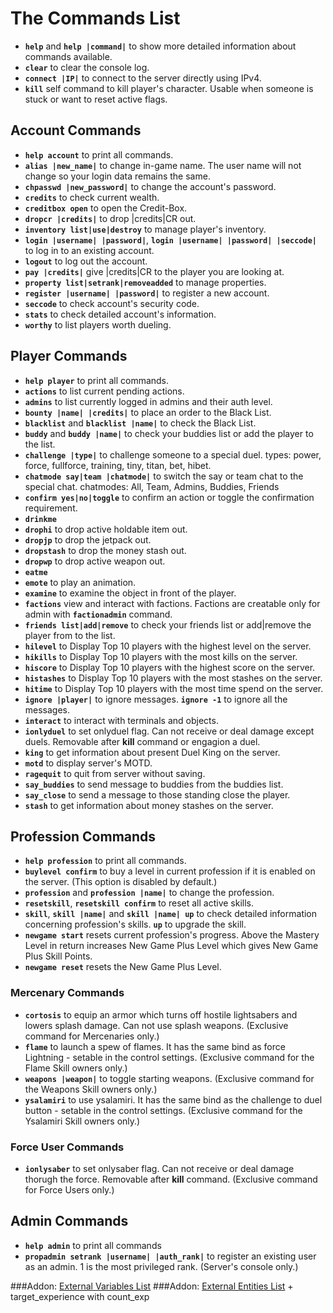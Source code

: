 # The Commands List
- **`help`** and **`help |command|`** to show more detailed information about commands available.
- **`clear`** to clear the console log.
- **`connect |IP|`** to connect to the server directly using IPv4.
- **`kill`** self command to kill player's character. Usable when someone is stuck or want to reset active flags.

## Account Commands
- **`help account`** to print all commands.
- **`alias |new_name|`** to change in-game name. The user name will not change so your login data remains the same.
- **`chpasswd |new_password|`** to change the account's password.
- **`credits`** to check current wealth.
- **`creditbox open`** to open the Credit-Box.
- **`dropcr |credits|`** to drop |credits|CR out.
- **`inventory list|use|destroy`** to manage player's inventory.
- **`login |username| |password|`**, **`login |username| |password| |seccode|`** to log in to an existing account.
- **`logout`** to log out the account.
- **`pay |credits|`** give |credits|CR to the player you are looking at.
- **`property list|setrank|removeadded`** to manage properties.
- **`register |username| |password|`** to register a new account.
- **`seccode`** to check account's security code.
- **`stats`** to check detailed account's information.
- **`worthy`** to list players worth dueling.

## Player Commands
- **`help player`** to print all commands.
- **`actions`** to list current pending actions.
- **`admins`** to list currently logged in admins and their auth level.
- **`bounty |name| |credits|`** to place an order to the Black List.
- **`blacklist`** and **`blacklist |name|`** to check the Black List.
- **`buddy`** and **`buddy |name|`** to check your buddies list or add the player to the list.
- **`challenge |type|`** to challenge someone to a special duel. types: power, force, fullforce, training, tiny, titan, bet, hibet.
- **`chatmode say|team |chatmode|`** to switch the say or team chat to the special chat. chatmodes: All, Team, Admins, Buddies, Friends
- **`confirm yes|no|toggle`** to confirm an action or toggle the confirmation requirement.
- **`drinkme`** 
- **`drophi`** to drop active holdable item out.
- **`dropjp`** to drop the jetpack out.
- **`dropstash`** to drop the money stash out.
- **`dropwp`** to drop active weapon out.
- **`eatme`**
- **`emote`** to play an animation.
- **`examine`** to examine the object in front of the player.
- **`factions`** view and interact with factions. Factions are creatable only for admin with **`factionadmin`** command.
- **`friends list|add|remove`** to check your friends list or add|remove the player from to the list.
- **`hilevel`** to Display Top 10 players with the highest level on the server.
- **`hikills`** to Display Top 10 players with the most kills on the server.
- **`hiscore`** to Display Top 10 players with the highest score on the server.
- **`histashes`** to Display Top 10 players with the most stashes on the server.
- **`hitime`** to Display Top 10 players with the most time spend on the server.
- **`ignore |player|`** to ignore messages. **`ignore -1`** to ignore all the messages.
- **`interact`** to interact with terminals and objects.
- **`ionlyduel`** to set onlyduel flag. Can not receive or deal damage except duels. Removable after **kill** command or engagion a duel.
- **`king`** to get information about present Duel King on the server.
- **`motd`** to display server's MOTD.
- **`ragequit`** to quit from server without saving.
- **`say_buddies`** to send message to buddies from the buddies list.
- **`say_close`** to send a message to those standing close the player.
- **`stash`** to get information about money stashes on the server.

## Profession Commands
- **`help profession`** to print all commands.
- **`buylevel confirm`** to buy a level in current profession if it is enabled on the server. (This option is disabled by default.)
- **`profession`** and **`profession |name|`** to change the profession.
- **`resetskill`**, **`resetskill confirm`** to reset all active skills.
- **`skill`**, **`skill |name|`** and **`skill |name| up`** to check detailed information concerning profession's skills. **`up`** to upgrade the skill.
- **`newgame start`** resets current profession's progress. Above the Mastery Level in return increases New Game Plus Level which gives New Game Plus Skill Points. 
- **`newgame reset`** resets the New Game Plus Level.

### Mercenary Commands
- **`cortosis`** to equip an armor which turns off hostile lightsabers and lowers splash damage. Can not use splash weapons. (Exclusive command for Mercenaries only.)
- **`flame`** to launch a spew of flames. It has the same bind as force Lightning - setable in the control settings. (Exclusive command for the Flame Skill owners only.) 
- **`weapons |weapon|`** to toggle starting weapons. (Exclusive command for the Weapons Skill owners only.) 
- **`ysalamiri`** to use ysalamiri. It has the same bind as the challenge to duel button - setable in the control settings. (Exclusive command for the Ysalamiri Skill owners only.) 

### Force User Commands
- **`ionlysaber`** to set onlysaber flag. Can not receive or deal damage thorugh the force. Removable after **kill** command. (Exclusive command for Force Users only.)


## Admin Commands
- **`help admin`** to print all commands
- **`propadmin setrank |username| |auth_rank|`** to register an existing user as an admin. 1 is the most privileged rank. (Server's console only.)

###Addon: [External Variables List](https://github.com/iomatix/Lugormod-X/blob/master/__example_config/externvars.md)
###Addon: [External Entities List](http://adamo.uw.hu/entities.html) + target_experience with count_exp












